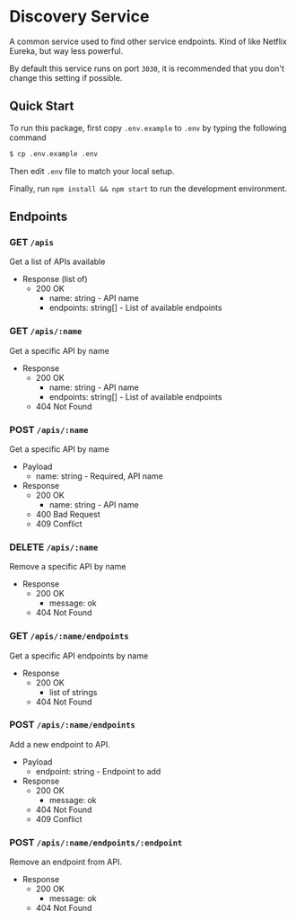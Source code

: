 # Discovery Service

A common service used to find other service endpoints. Kind of like Netflix Eureka, but way less powerful.

By default this service runs on port `3030`, it is recommended that you don't change this setting if possible.

## Quick Start

To run this package, first copy `.env.example` to `.env` by typing the following command

```bash
$ cp .env.example .env
```

Then edit `.env` file to match your local setup.

Finally, run `npm install && npm start` to run the development environment.


## Endpoints
    
### GET `/apis`

Get a list of APIs available

* Response (list of)
    * 200 OK
        * name: string - API name
        * endpoints: string[] - List of available endpoints

### GET `/apis/:name`

Get a specific API by name

* Response
    * 200 OK
        * name: string - API name
        * endpoints: string[] - List of available endpoints
    * 404 Not Found
    
### POST `/apis/:name`

Get a specific API by name

* Payload
    * name: string - Required, API name
* Response
    * 200 OK
        * name: string - API name
    * 400 Bad Request
    * 409 Conflict
    
### DELETE `/apis/:name`

Remove a specific API by name

* Response
    * 200 OK
        * message: ok
    * 404 Not Found
    
### GET `/apis/:name/endpoints`

Get a specific API endpoints by name

* Response
    * 200 OK
        * list of strings
    * 404 Not Found
    
### POST `/apis/:name/endpoints`

Add a new endpoint to API.

* Payload
    * endpoint: string - Endpoint to add
* Response
    * 200 OK
        * message: ok
    * 404 Not Found
    * 409 Conflict


### POST `/apis/:name/endpoints/:endpoint`

Remove an endpoint from API.

* Response
    * 200 OK
        * message: ok
    * 404 Not Found
    
